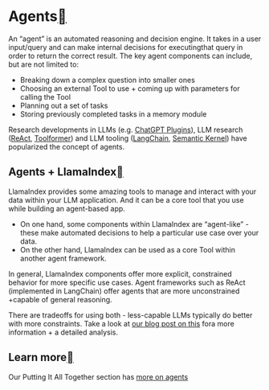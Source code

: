 Agents[](#agents "Permalink to this heading")
==============================================

An “agent” is an automated reasoning and decision engine. It takes in a user input/query and can make internal decisions for executingthat query in order to return the correct result. The key agent components can include, but are not limited to:

* Breaking down a complex question into smaller ones
* Choosing an external Tool to use + coming up with parameters for calling the Tool
* Planning out a set of tasks
* Storing previously completed tasks in a memory module

Research developments in LLMs (e.g. [ChatGPT Plugins](https://openai.com/blog/chatgpt-plugins)), LLM research ([ReAct](https://arxiv.org/abs/2210.03629), [Toolformer](https://arxiv.org/abs/2302.04761)) and LLM tooling ([LangChain](https://python.langchain.com/en/latest/modules/agents.html), [Semantic Kernel](https://github.com/microsoft/semantic-kernel)) have popularized the concept of agents.

Agents + LlamaIndex[](#agents-llamaindex "Permalink to this heading")
----------------------------------------------------------------------

LlamaIndex provides some amazing tools to manage and interact with your data within your LLM application. And it can be a core tool that you use while building an agent-based app.

* On one hand, some components within LlamaIndex are “agent-like” - these make automated decisions to help a particular use case over your data.
* On the other hand, LlamaIndex can be used as a core Tool within another agent framework.

In general, LlamaIndex components offer more explicit, constrained behavior for more specific use cases. Agent frameworks such as ReAct (implemented in LangChain) offer agents that are more unconstrained +capable of general reasoning.

There are tradeoffs for using both - less-capable LLMs typically do better with more constraints. Take a look at [our blog post on this](https://medium.com/llamaindex-blog/dumber-llm-agents-need-more-constraints-and-better-tools-17a524c59e12) fora more information + a detailed analysis.

Learn more[](#learn-more "Permalink to this heading")
------------------------------------------------------

Our Putting It All Together section has [more on agents](../understanding/putting_it_all_together/agents.html)

